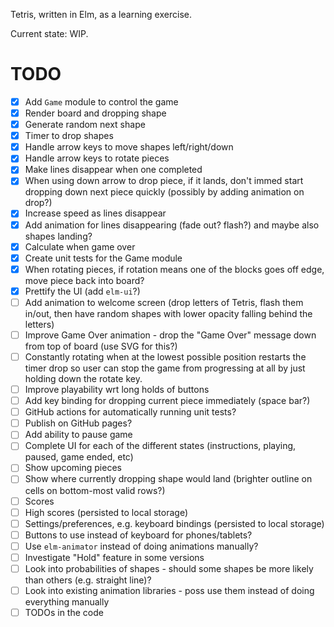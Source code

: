 Tetris, written in Elm, as a learning exercise.

Current state: WIP.

# TODO
- [x] Add `Game` module to control the game
- [x] Render board and dropping shape
- [x] Generate random next shape
- [x] Timer to drop shapes
- [x] Handle arrow keys to move shapes left/right/down
- [x] Handle arrow keys to rotate pieces
- [x] Make lines disappear when one completed
- [x] When using down arrow to drop piece, if it lands, don't immed start dropping down next piece quickly (possibly
      by adding animation on drop?)
- [x] Increase speed as lines disappear
- [x] Add animation for lines disappearing (fade out? flash?) and maybe also shapes landing?
- [x] Calculate when game over
- [x] Create unit tests for the Game module
- [x] When rotating pieces, if rotation means one of the blocks goes off edge, move piece back into board?
- [x] Prettify the UI (add `elm-ui`?)
- [ ] Add animation to welcome screen (drop letters of Tetris, flash them  in/out, then have random shapes with lower
      opacity falling behind the letters)
- [ ] Improve Game Over animation - drop the "Game Over" message down from top of board (use SVG for this?)
- [ ] Constantly rotating when at the lowest possible position restarts the timer drop so user can stop the game from
      progressing at all by just holding down the rotate key.
- [ ] Improve playability wrt long holds of buttons
- [ ] Add key binding for dropping current piece immediately (space bar?)
- [ ] GitHub actions for automatically running unit tests?
- [ ] Publish on GitHub pages?
- [ ] Add ability to pause game
- [ ] Complete UI for each of the different states (instructions, playing, paused, game ended, etc)
- [ ] Show upcoming pieces
- [ ] Show where currently dropping shape would land (brighter outline on cells on bottom-most valid rows?)
- [ ] Scores
- [ ] High scores (persisted to local storage)
- [ ] Settings/preferences, e.g. keyboard bindings (persisted to local storage)
- [ ] Buttons to use instead of keyboard for phones/tablets?
- [ ] Use `elm-animator` instead of doing animations manually?
- [ ] Investigate "Hold" feature in some versions
- [ ] Look into probabilities of shapes - should some shapes be more likely than others (e.g. straight line)?
- [ ] Look into existing animation libraries - poss use them instead of doing everything manually
- [ ] TODOs in the code
